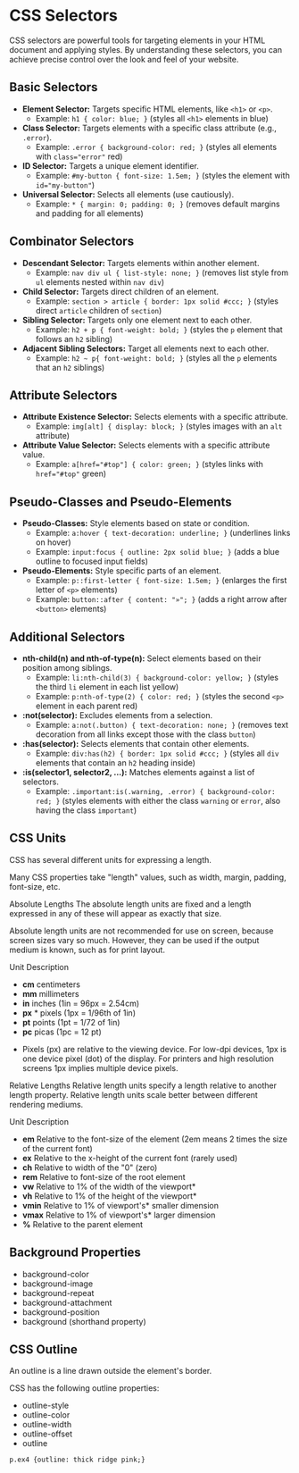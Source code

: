 # CSS Selectors

CSS selectors are powerful tools for targeting elements in your HTML document and applying styles. By understanding these selectors, you can achieve precise control over the look and feel of your website.

## Basic Selectors

* **Element Selector:** Targets specific HTML elements, like `<h1>` or `<p>`.
    - Example: `h1 { color: blue; }` (styles all `<h1>` elements in blue)
* **Class Selector:** Targets elements with a specific class attribute (e.g., `.error`).
    - Example: `.error { background-color: red; }` (styles all elements with `class="error"` red)
* **ID Selector:** Targets a unique element identifier.
    - Example: `#my-button { font-size: 1.5em; }` (styles the element with `id="my-button"`)
* **Universal Selector:** Selects all elements (use cautiously).
    - Example: `* { margin: 0; padding: 0; }` (removes default margins and padding for all elements)

## Combinator Selectors

* **Descendant Selector:** Targets elements within another element.
    - Example: `nav div ul { list-style: none; }` (removes list style from `ul` elements nested within `nav div`)
* **Child Selector:** Targets direct children of an element.
    - Example: `section > article { border: 1px solid #ccc; }` (styles direct `article` children of `section`)
* **Sibling Selector:** Targets only one element next to each other.
    - Example: `h2 + p { font-weight: bold; }` (styles the `p` element that follows an `h2` sibling)
* **Adjacent Sibling Selectors:** Target all elements next to each other.
   - Example: `h2 ~ p{ font-weight: bold; }`   (styles all the `p` elements that an `h2` siblings)
## Attribute Selectors

* **Attribute Existence Selector:** Selects elements with a specific attribute.
    - Example: `img[alt] { display: block; }` (styles images with an `alt` attribute)
* **Attribute Value Selector:** Selects elements with a specific attribute value.
    - Example: `a[href="#top"] { color: green; }` (styles links with `href="#top"` green)

## Pseudo-Classes and Pseudo-Elements

* **Pseudo-Classes:** Style elements based on state or condition.
    - Example: `a:hover { text-decoration: underline; }` (underlines links on hover)
    - Example: `input:focus { outline: 2px solid blue; }` (adds a blue outline to focused input fields)
* **Pseudo-Elements:** Style specific parts of an element.
    - Example: `p::first-letter { font-size: 1.5em; }` (enlarges the first letter of `<p>` elements)
    - Example: `button::after { content: "»"; }` (adds a right arrow after `<button>` elements)

## Additional Selectors

* **nth-child(n) and nth-of-type(n):** Select elements based on their position among siblings.
    - Example: `li:nth-child(3) { background-color: yellow; }` (styles the third `li` element in each list yellow)
    - Example: `p:nth-of-type(2) { color: red; }` (styles the second `<p>` element in each parent red)
* **:not(selector):** Excludes elements from a selection.
    - Example: `a:not(.button) { text-decoration: none; }` (removes text decoration from all links except those with the class `button`)
* **:has(selector):** Selects elements that contain other elements.
    - Example: `div:has(h2) { border: 1px solid #ccc; }` (styles all `div` elements that contain an `h2` heading inside)
* **:is(selector1, selector2, ...):** Matches elements against a list of selectors.
    - Example: `.important:is(.warning, .error) { background-color: red; }` (styles elements with either the class `warning` or `error`, also having the class `important`)



## CSS Units
CSS has several different units for expressing a length.

Many CSS properties take "length" values, such as width, margin, padding, font-size, etc.

Absolute Lengths
The absolute length units are fixed and a length expressed in any of these will appear as exactly that size.

Absolute length units are not recommended for use on screen, because screen sizes vary so much. However, they can be used if the output medium is known, such as for print layout.

Unit	Description
- **cm**	centimeters
- **mm**	millimeters
- **in**	inches (1in = 96px = 2.54cm)
- **px** *	pixels (1px = 1/96th of 1in)
- **pt**	points (1pt = 1/72 of 1in)
- **pc**	picas (1pc = 12 pt)
* Pixels (px) are relative to the viewing device. For low-dpi devices, 1px is one device pixel (dot) of the display. For printers and high resolution screens 1px implies multiple device pixels.

Relative Lengths
Relative length units specify a length relative to another length property. Relative length units scale better between different rendering mediums.

Unit	Description	
- **em**	Relative to the font-size of the element (2em means 2 times the size of the current font)	
- **ex**	Relative to the x-height of the current font (rarely used)	
- **ch**	Relative to width of the "0" (zero)	
- **rem**	Relative to font-size of the root element	
- **vw**	Relative to 1% of the width of the viewport*	
- **vh**	Relative to 1% of the height of the viewport*	
- **vmin**	Relative to 1% of viewport's* smaller dimension	
- **vmax**	Relative to 1% of viewport's* larger dimension	
- **%**	Relative to the parent element


## Background Properties
- background-color
- background-image
- background-repeat
- background-attachment
- background-position
- background (shorthand property)

## CSS Outline

An outline is a line drawn outside the element's border.

CSS has the following outline properties:
- outline-style
- outline-color
- outline-width
- outline-offset
- outline
``` 
p.ex4 {outline: thick ridge pink;}
```
